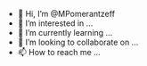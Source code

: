 - 👋 Hi, I’m @MPomerantzeff
- 👀 I’m interested in ...
- 🌱 I’m currently learning ...
- 💞️ I’m looking to collaborate on ...
- 📫 How to reach me ...

<!---
MPomerantzeff/MPomerantzeff is a ✨ special ✨ repository because its `README.md` (this file) appears on your GitHub profile.
You can click the Preview link to take a look at your changes.
--->
